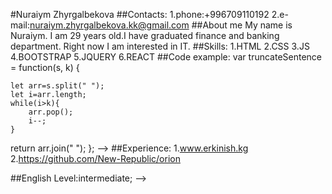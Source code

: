 #Nuraiym  Zhyrgalbekova
##Contacts:
1.phone:+996709110192
2.e-mail:nuraiym.zhyrgalbekova.kk@gmail.com
##About me
My name is Nuraiym. I am 29 years old.I have graduated finance and banking department. Right now I am interested in IT.
##Skills:
1.HTML
2.CSS
3.JS
4.BOOTSTRAP
5.JQUERY
6.REACT
##Code example:
var truncateSentence = function(s, k) {
   

    let arr=s.split(" ");
    let i=arr.length;
    while(i>k){
        arr.pop();
        i--;
    }
return arr.join(" ");
}; -->
##Experience:
1.www.erkinish.kg
2.https://github.com/New-Republic/orion

##English
Level:intermediate; -->
